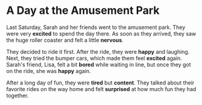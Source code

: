 # A Day at the Amusement Park

Last Saturday, Sarah and her friends went to the amusement park. They were very **excited** to spend the day there. As soon as they arrived, they saw the huge roller coaster and felt a little **nervous**. 

They decided to ride it first. After the ride, they were **happy** and laughing. Next, they tried the bumper cars, which made them feel **excited** again. Sarah's friend, Lisa, felt a bit **bored** while waiting in line, but once they got on the ride, she was **happy** again.

After a long day of fun, they were **tired** but **content**. They talked about their favorite rides on the way home and felt **surprised** at how much fun they had together.
